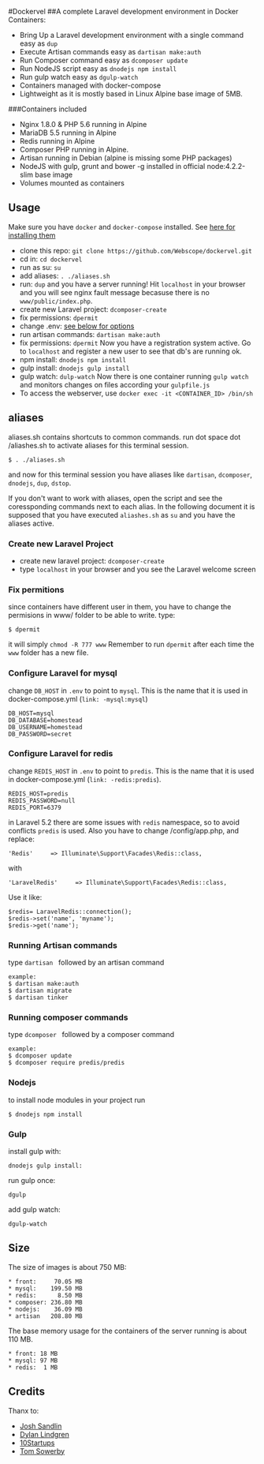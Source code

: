 #Dockervel
##A complete Laravel development environment in Docker Containers:

* Bring Up a Laravel development environment with a single command easy as `dup`
* Execute Artisan commands easy as  `dartisan make:auth`
* Run Composer command easy as `dcomposer update`
* Run NodeJS script easy as `dnodejs npm install`
* Run gulp watch easy as `dgulp-watch`
* Containers managed with docker-compose
* Lightweight as it is mostly based in Linux Alpine base image of 5MB.

###Containers included 
* Nginx 1.8.0 & PHP 5.6 running in Alpine
* MariaDB 5.5 running in Alpine
* Redis running in Alpine
* Composer PHP running in Alpine.
* Artisan running in Debian (alpine is missing some PHP packages) 
* NodeJS with gulp, grunt and bower -g installed in official node:4.2.2-slim base image
* Volumes mounted as containers 


## Usage

Make sure you have `docker` and `docker-compose` installed. See [here for installing them](http://www.spiralout.eu/2015/12/docker-installation-in-linux-mint-and.html)

* clone this repo: `git clone https://github.com/Webscope/dockervel.git`
* cd in: `cd dockervel`
* run as su: `su`
* add aliases: `. ./aliases.sh`
* run: `dup` 
and you have a server running! Hit `localhost` in your browser and you will see nginx fault message becasuse there is no `www/public/index.php`.
* create new Laravel project: `dcomposer-create`
* fix permissions: `dpermit`
* change .env: [see below for options](https://github.com/Webscope/dockervel/blob/master/README.md#configure-laravel-for-mysql)
* run artisan commands: `dartisan make:auth`
* fix permissions: `dpermit`
Now you have a registration system active. Go to `localhost` and register a new user to see that db's are running ok.
* npm install: `dnodejs npm install`
* gulp install: `dnodejs gulp install`
* gulp watch: `dulp-watch`
Now there is one container running `gulp watch` and monitors changes on files according your `gulpfile.js`  
* To access the webserver, use `docker exec -it <CONTAINER_ID> /bin/sh`


## aliases
aliases.sh contains shortcuts to common commands. 
run dot space dot /aliashes.sh to activate aliases for this terminal session.
```
$ . ./aliases.sh
```
and now for this terminal session you have aliases like `dartisan`, `dcomposer`, `dnodejs`, `dup`, `dstop`. 

If you don't want to work with aliases, open the script and see the coressponding commands next to each alias.
In the following document it is supposed that you have executed `aliashes.sh` as `su` and you have the aliases active. 

### Create new Laravel Project
* create new laravel project: `dcomposer-create`
* type `localhost` in your browser and you see the Laravel welcome screen

### Fix permitions
since containers have different user in them, you have to change the permisions in www/ folder to be able to write. type:
```
$ dpermit
```
it will simply `chmod -R 777 www`
Remember to run `dpermit` after each time the `www` folder has a new file.

### Configure Laravel for mysql
change `DB_HOST` in `.env` to point to `mysql`. This is the name that it is used in docker-compose.yml (`link: -mysql:mysql`)
```
DB_HOST=mysql
DB_DATABASE=homestead
DB_USERNAME=homestead
DB_PASSWORD=secret
```
### Configure Laravel for redis
change `REDIS_HOST` in `.env` to point to `predis`. This is the name that it is used in docker-compose.yml (`link: -redis:predis`).
```
REDIS_HOST=predis
REDIS_PASSWORD=null
REDIS_PORT=6379

```
in Laravel 5.2 there are some issues with `redis` namespace, so to avoid conflicts `predis` is used.
Also you have to change /config/app.php, and replace:
```
'Redis'     => Illuminate\Support\Facades\Redis::class,
```
with
```
'LaravelRedis'     => Illuminate\Support\Facades\Redis::class,
```
Use it like:
```
$redis= LaravelRedis::connection();
$redis->set('name', 'myname');
$redis->get('name'); 
```

### Running Artisan commands
type `dartisan ` followed by an artisan command
```
example:
$ dartisan make:auth
$ dartisan migrate
$ dartisan tinker
```
### Running composer commands
type `dcomposer ` followed by a composer command
```
example:
$ dcomposer update
$ dcomposer require predis/predis
```
### Nodejs
to install node modules in your project run
```
$ dnodejs npm install
```

### Gulp
install gulp with:
```
dnodejs gulp install:
```

run gulp once:
```
dgulp
```

add gulp watch:
```
dgulp-watch
```

## Size

The size of images is about 750 MB:
```
* front:     70.05 MB
* mysql:    199.50 MB
* redis:      8.50 MB
* composer: 236.80 MB
* nodejs:    36.09 MB
* artisan   208.80 MB
```
The base memory usage for the containers of the server running is about 110 MB.
```
* front: 18 MB
* mysql: 97 MB
* redis:  1 MB
```

## Credits
Thanx to:
* [Josh Sandlin](https://github.com/dydx)
* [Dylan Lindgren](https://github.com/dylanlindgren)
* [10Startups](https://github.com/tenstartups)
* [Tom Sowerby](https://medium.com/@tomsowerby)

